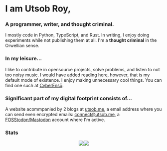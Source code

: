 # I am Utsob Roy,
### A programmer, writer, and thought criminal.

I mostly code in Python, TypeScript, and Rust. In writing, I enjoy doing experiments while not publishing them at all. I'm a **thought criminal** in the Orwellian sense.

### In my leisure...
I like to contribute in opensource projects, solve problems, and listen to not too noisy music. I would have added reading here, however, that is my default mode of existence. I enjoy making unnecessary cool things. You can find one such at [CyberEnsō](https://enso.utsob.me).

### Significant part of my digital footprint consists of...
A website acommpanied by 2 blogs at [utsob.me](https://utsob.me), a email address where you can send even encrypted emails: [connect@utsob.me](mailto:connect@utsob.me), a <a rel="me" href="https://fosstodon.org/@uroybd">FOSStodon/Mastodon</a> account where I'm active.

### Stats
<p align="center"><img src="https://github-readme-stats.vercel.app/api?username=uroybd&show_icons=true&theme=transparent"/><a href="https://wakatime.com/@uroybd" traget="_blank"><img src="https://github-readme-stats.vercel.app/api/wakatime?username=uroybd&theme=transparent&show_icons=true&langs_count=5&layout=default"/></a></p>
